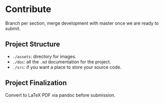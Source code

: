 # Contribute

Branch per section, merge development with master once we are ready to submit.  

## Project Structure

  - `./assets`: directory for images.
  - `./doc`: all the `.md` documentation for the project.
  - `./src`: if you want a place to store your source code.

## Project Finalization

Convert to LaTeX PDF via pandoc before submission.
